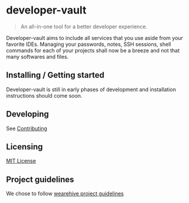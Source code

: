 # developer-vault
> An all-in-one tool for a better developer experience.

Developer-vault aims to include all services that you use aside from your favorite IDEs. 
Managing your passwords, notes, SSH sessions, shell commands for each of your projects shall now be a breeze and not that many softwares and files.

## Installing / Getting started

Developer-vault is still in early phases of development and installation instructions should come soon.

## Developing

See [Contributing](https://github.com/LFBVR/developer-vault/blob/master/CONTRIBUTING.md)

## Licensing

[MIT License](https://github.com/LFBVR/developer-vault/blob/master/LICENSE)

## Project guidelines
We chose to follow [wearehive project guidelines](https://github.com/wearehive/project-guidelines)
